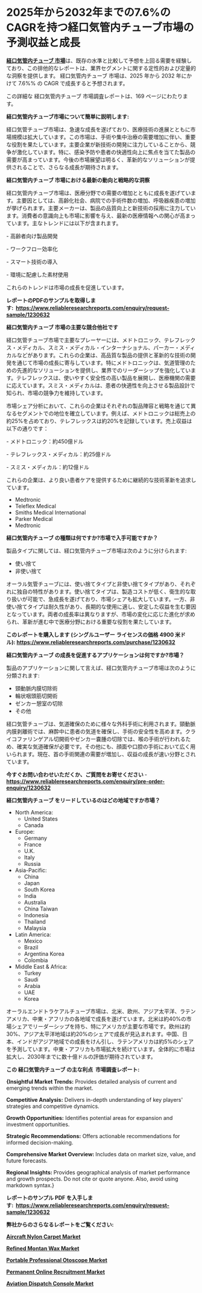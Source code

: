 <p><h1>2025年から2032年までの7.6%のCAGRを持つ経口気管内チューブ市場の予測収益と成長</h1></p><p data-sourcepos="1:1-1:157"><strong><a href="https://www.reliableresearchreports.com/oral-endotracheal-tube-r1230632?utm_campaign=110&utm_medium=36&utm_source=Github&utm_content=ia&utm_term=17012025&utm_id=oral-endotracheal-tube">経口気管内チューブ 市場</a></strong>は、既存の水準と比較して予想を上回る需要を経験しており、この排他的なレポートは、業界セグメントに関する定性的および定量的な洞察を提供します。 経口気管内チューブ 市場は、2025 年から 2032 年にかけて 7.6%% の CAGR で成長すると予想されます。</p>
<p data-sourcepos="3:1-3:50">この詳細な 経口気管内チューブ 市場調査レポートは、169 ページにわたります。</p>
<p><strong>経口気管内チューブ市場について簡単に説明します:</strong></p>
<p><p>経口気管チューブ市場は、急速な成長を遂げており、医療技術の進展とともに市場規模は拡大しています。この市場は、手術や集中治療の需要増加に伴い、重要な役割を果たしています。主要企業が新技術の開発に注力していることから、競争が激化しています。特に、感染予防や患者の快適性向上に焦点を当てた製品の需要が高まっています。今後の市場展望は明るく、革新的なソリューションが提供されることで、さらなる成長が期待されます。</p></p>
<p><strong>経口気管内チューブ 市場における最新の動向と戦略的な洞察</strong></p>
<p><p>経口気管内チューブ市場は、医療分野での需要の増加とともに成長を遂げています。主要因としては、高齢化社会、病院での手術件数の増加、呼吸器疾患の増加が挙げられます。主要メーカーは、製品の品質向上と新技術の採用に注力しています。消費者の意識向上も市場に影響を与え、最新の医療情報への関心が高まっています。主なトレンドには以下が含まれます。</p><p>- 高齢者向け製品開発</p><p>- ワークフロー効率化</p><p>- スマート技術の導入</p><p>- 環境に配慮した素材使用</p><p>これらのトレンドは市場の成長を促進しています。</p></p>
<p><strong>レポートのPDFのサンプルを取得します</strong><strong>:&nbsp;&nbsp;<a href="https://www.reliableresearchreports.com/enquiry/request-sample/1230632?utm_campaign=110&utm_medium=36&utm_source=Github&utm_content=ia&utm_term=17012025&utm_id=oral-endotracheal-tube">https://www.reliableresearchreports.com/enquiry/request-sample/1230632</a></strong></p>
<p><strong>経口気管内チューブ 市場の主要な競合他社です</strong></p>
<p><p>経口気管チューブ市場で主要なプレーヤーには、メドトロニック、テレフレックス・メディカル、スミス・メディカル・インターナショナル、パーカー・メディカルなどがあります。これらの企業は、高品質な製品の提供と革新的な技術の開発を通じて市場の成長に寄与しています。特にメドトロニックは、気道管理のための先進的なソリューションを提供し、業界でのリーダーシップを強化しています。テレフレックスは、使いやすく安全性の高い製品を展開し、医療機関の需要に応えています。スミス・メディカルは、患者の快適性を向上させる製品設計で知られ、市場の競争力を維持しています。</p><p>市場シェア分析において、これらの企業はそれぞれの製品陣容と戦略を通じて異なるセグメントでの地位を確立しています。例えば、メドトロニックは総売上の約25%を占めており、テレフレックスは約20%を記録しています。売上収益は以下の通りです：</p><p>- メドトロニック：約450億ドル</p><p>- テレフレックス・メディカル：約25億ドル</p><p>- スミス・メディカル：約12億ドル</p><p>これらの企業は、より良い患者ケアを提供するために継続的な技術革新を追求しています。</p></p>
<p><ul><li>Medtronic</li><li>Teleflex Medical</li><li>Smiths Medical International</li><li>Parker Medical</li><li>Medtronic</li></ul></p>
<p><strong>経口気管内チューブ の種類は何ですか?市場で入手可能ですか？</strong></p>
<p>製品タイプに関しては、経口気管内チューブ市場は次のように分けられます:</p>
<p><ul><li>使い捨て</li><li>非使い捨て</li></ul></p>
<p><p>オーラル気管チューブには、使い捨てタイプと非使い捨てタイプがあり、それぞれに独自の特性があります。使い捨てタイプは、製造コストが低く、衛生的な取り扱いが可能で、急成長を遂げており、市場シェアも拡大しています。一方、非使い捨てタイプは耐久性があり、長期的な使用に適し、安定した収益を生む要因となっています。両者の成長率は異なりますが、市場の変化に応じた進化が求められ、革新が進む中で医療分野における重要な役割を果たしています。</p></p>
<p><strong>このレポートを購入します (シングルユーザー ライセンスの価格 4900 米ドル):&nbsp;<a href="https://www.reliableresearchreports.com/purchase/1230632?utm_campaign=110&utm_medium=36&utm_source=Github&utm_content=ia&utm_term=17012025&utm_id=oral-endotracheal-tube">https://www.reliableresearchreports.com/purchase/1230632</a></strong></p>
<p><strong>経口気管内チューブ の成長を促進するアプリケーションは何ですか?市場？</strong></p>
<p>製品のアプリケーションに関して言えば、経口気管内チューブ市場は次のように分類されます:</p>
<p><ul><li>頸動脈内膜切除術</li><li>輪状咽頭筋切開術</li><li>ゼンカー憩室の切除</li><li>その他</li></ul></p>
<p><p>経口気管チューブは、気道確保のために様々な外科手術に利用されます。頸動脈内膜剥離術では、麻酔中に患者の気道を確保し、手術の安全性を高めます。クライコファリンゲアル切開術やゼンカー嚢腫の切除では、喉の手術が行われるため、確実な気道確保が必要です。その他にも、顔面や口腔の手術において広く用いられます。現在、首の手術関連の需要が増加し、収益の成長が速い分野とされています。</p></p>
<p><strong>今すぐお問い合わせいただくか、ご質問をお寄せください</strong><strong>&nbsp;</strong>-<strong><a href="https://www.reliableresearchreports.com/enquiry/pre-order-enquiry/1230632?utm_campaign=110&utm_medium=36&utm_source=Github&utm_content=ia&utm_term=17012025&utm_id=oral-endotracheal-tube">https://www.reliableresearchreports.com/enquiry/pre-order-enquiry/1230632</a></strong></p>
<p><strong>経口気管内チューブ をリードしているのはどの地域ですか市場？</strong></p>
<p><ul>
    <li>
        North America:
        <ul>
            <li>United States</li>
            <li>Canada</li>
        </ul>
    </li>
    <li>
        Europe:
        <ul>
            <li>Germany</li>
            <li>France</li>
            <li>U.K.</li>
            <li>Italy</li>
            <li>Russia</li>
        </ul>
    </li>
    <li>
        Asia-Pacific:
        <ul>
            <li>China</li>
            <li>Japan</li>
            <li>South Korea</li>
            <li>India</li>
            <li>Australia</li>
            <li>China Taiwan</li>
            <li>Indonesia</li>
            <li>Thailand</li>
            <li>Malaysia</li>
        </ul>
    </li>
    <li>
        Latin America:
        <ul>
            <li>Mexico</li>
            <li>Brazil</li>
            <li>Argentina Korea</li>
            <li>Colombia</li>
        </ul>
    </li>
    <li>
        Middle East & Africa:
        <ul>
            <li>Turkey</li>
            <li>Saudi</li>
            <li>Arabia</li>
            <li>UAE</li>
            <li>Korea</li>
        </ul>
    </li>
    </ul></p>
<p><p>オーラルエンドトラケアルチューブ市場は、北米、欧州、アジア太平洋、ラテンアメリカ、中東・アフリカの各地域で成長を遂げています。北米は約40%の市場シェアでリーダーシップを持ち、特にアメリカが主要な市場です。欧州は約30%、アジア太平洋地域は約20%のシェアで成長が見込まれます。中国、日本、インドがアジア地域での成長をけん引し、ラテンアメリカは約5%のシェアを予測しています。中東・アフリカも市場拡大を続けています。全体的に市場は拡大し、2030年までに数十億ドルの評価が期待されています。</p></p>
<p><strong>この 経口気管内チューブ の主な利点&nbsp; 市場調査レポート:</strong></p>
<p><strong>{Insightful Market Trends:</strong> Provides detailed analysis of current and emerging trends within the market.</p>
<p><strong>Competitive Analysis:</strong> Delivers in-depth understanding of key players' strategies and competitive dynamics.</p>
<p><strong>Growth Opportunities:</strong> Identifies potential areas for expansion and investment opportunities.</p>
<p><strong>Strategic Recommendations:</strong> Offers actionable recommendations for informed decision-making.</p>
<p><strong>Comprehensive Market Overview: </strong>Includes data on market size, value, and future forecasts.</p>
<p><strong>Regional Insights: </strong>Provides geographical analysis of market performance and growth prospects. Do not cite or quote anyone. Also, avoid using markdown syntax.}</p>
<p><strong>レポートのサンプル PDF を入手します:&nbsp;</strong><strong>&nbsp;<a href="https://www.reliableresearchreports.com/enquiry/request-sample/1230632?utm_campaign=110&utm_medium=36&utm_source=Github&utm_content=ia&utm_term=17012025&utm_id=oral-endotracheal-tube">https://www.reliableresearchreports.com/enquiry/request-sample/1230632</a></strong></p>
<p></p>
<p></p>
<p></p>
<p></p>
<p><strong>弊社からのさらなるレポートをご覧ください:</strong></p>
<p><strong><p><a href="https://github.com/kathiestrine5ty/Market-Research-Report-List-1/blob/main/aircraft-nylon-carpet-market.md?utm_campaign=110&utm_medium=36&utm_source=Github&utm_content=ia&utm_term=17012025&utm_id=oral-endotracheal-tube">Aircraft Nylon Carpet Market</a></p><p><a href="https://github.com/globismark/Market-Research-Report-List-5/blob/main/refined-montan-wax-market.md?utm_campaign=110&utm_medium=36&utm_source=Github&utm_content=ia&utm_term=17012025&utm_id=oral-endotracheal-tube">Refined Montan Wax Market</a></p><p><a href="https://github.com/mayabungard8092/Market-Research-Report-List-1/blob/main/portable-professional-otoscope-market.md?utm_campaign=110&utm_medium=36&utm_source=Github&utm_content=ia&utm_term=17012025&utm_id=oral-endotracheal-tube">Portable Professional Otoscope Market</a></p><p><a href="https://github.com/FosterFahey91/Market-Research-Report-List-1/blob/main/permanent-online-recruitment-market.md?utm_campaign=110&utm_medium=36&utm_source=Github&utm_content=ia&utm_term=17012025&utm_id=oral-endotracheal-tube">Permanent Online Recruitment Market</a></p><p><a href="https://github.com/NarcisoFerry/Market-Research-Report-List-1/blob/main/aviation-dispatch-console-market.md?utm_campaign=110&utm_medium=36&utm_source=Github&utm_content=ia&utm_term=17012025&utm_id=oral-endotracheal-tube">Aviation Dispatch Console Market</a></p></strong></p>